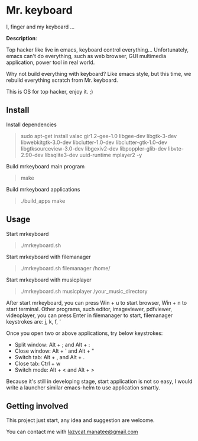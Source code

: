 # Mr. keyboard

I, finger and my keyboard ...

**Description**:

Top hacker like live in emacs, keyboard control everything...
Unfortunately, emacs can't do everything, such as web browser, GUI multimedia application, power tool in real world.

Why not build everything with keyboard?
Like emacs style, but this time, we rebuild everything scratch from Mr. keyboard.

This is OS for top hacker, enjoy it. ;)

## Install

Install dependencies
> sudo apt-get install valac gir1.2-gee-1.0 libgee-dev libgtk-3-dev libwebkitgtk-3.0-dev libclutter-1.0-dev libclutter-gtk-1.0-dev libgtksourceview-3.0-dev libgexiv2-dev libpoppler-glib-dev libvte-2.90-dev libsqlite3-dev uuid-runtime mplayer2 -y

Build mrkeyboard main program
> make

Build mrkeyboard applications
> ./build_apps make

## Usage

Start mrkeyboard
> ./mrkeyboard.sh

Start mrkeyboard with filemanager
> ./mrkeyboard.sh filemanager /home/

Start mrkeyboard with musicplayer
> ./mrkeyboard.sh musicplayer /your_music_directory

After start mrkeyboard, you can press Win + u to start browser, Win + n to start terminal.
Other programs, such editor, imageviewer, pdfviewer, videoplayer, you can press Enter in filemanager to start, filemanager keystrokes are: j, k, f, '

Once you open two or above applications, try below keystrokes:
* Split window: Alt + ; and Alt + :
* Close window: Alt + ' and Alt + "
* Switch tab:   Alt + , and Alt + .
* Close tab:    Ctrl + w
* Switch mode:  Alt + < and Alt + > 

Because it's still in developing stage, start application is not so easy, I would write a launcher similar emacs-helm to use application smartly.

## Getting involved

This project just start, any idea and suggestion are welcome.

You can contact me with lazycat.manatee@gmail.com 

